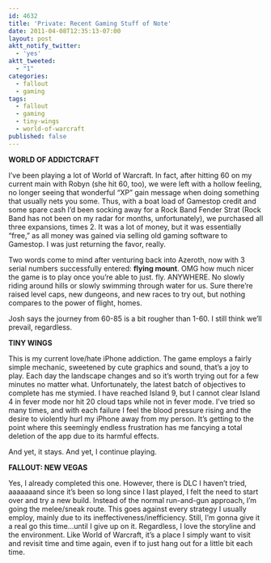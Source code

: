 ```yaml
---
id: 4632
title: 'Private: Recent Gaming Stuff of Note'
date: 2011-04-08T12:35:13-07:00
layout: post
aktt_notify_twitter:
  - 'yes'
aktt_tweeted:
  - "1"
categories:
  - fallout
  - gaming
tags:
  - fallout
  - gaming
  - tiny-wings
  - world-of-warcraft
published: false
---
```

**WORLD OF ADDICTCRAFT**

I&#8217;ve been playing a lot of World of Warcraft. In fact, after hitting 60 on my current main with Robyn (she hit 60, too), we were left with a hollow feeling, no longer seeing that wonderful &#8220;XP&#8221; gain message when doing something that usually nets you some. Thus, with a boat load of Gamestop credit and some spare cash I&#8217;d been socking away for a Rock Band Fender Strat (Rock Band has not been on my radar for months, unfortunately), we purchased all three expansions, times 2. It was a lot of money, but it was essentially &#8220;free,&#8221; as all money was gained via selling old gaming software to Gamestop. I was just returning the favor, really.

Two words come to mind after venturing back into Azeroth, now with 3 serial numbers successfully entered: **flying mount**. OMG how much nicer the game is to play once you&#8217;re able to just. fly. ANYWHERE. No slowly riding around hills or slowly swimming through water for us. Sure there&#8217;re raised level caps, new dungeons, and new races to try out, but nothing compares to the power of flight, homes.

Josh says the journey from 60-85 is a bit rougher than 1-60. I still think we&#8217;ll prevail, regardless.

**TINY WINGS**

This is my current love/hate iPhone addiction. The game employs a fairly simple mechanic, sweetened by cute graphics and sound, that&#8217;s a joy to play. Each day the landscape changes and so it&#8217;s worth trying out for a few minutes no matter what. Unfortunately, the latest batch of objectives to complete has me stymied. I have reached Island 9, but I cannot clear Island 4 in fever mode nor hit 20 cloud taps while not in fever mode. I&#8217;ve tried so many times, and with each failure I feel the blood pressure rising and the desire to violently hurl my iPhone away from my person. It&#8217;s getting to the point where this seemingly endless frustration has me fancying a total deletion of the app due to its harmful effects.

And yet, it stays. And yet, I continue playing.

**FALLOUT: NEW VEGAS**

Yes, I already completed this one. However, there is DLC I haven&#8217;t tried, aaaaaaand since it&#8217;s been so long since I last played, I felt the need to start over and try a new build. Instead of the normal run-and-gun approach, I&#8217;m going the melee/sneak route. This goes against every strategy I usually employ, mainly due to its ineffectiveness/inefficiency. Still, I&#8217;m gonna give it a real go this time&#8230;until I give up on it. Regardless, I love the storyline and the environment. Like World of Warcraft, it&#8217;s a place I simply want to visit and revisit time and time again, even if to just hang out for a little bit each time.
